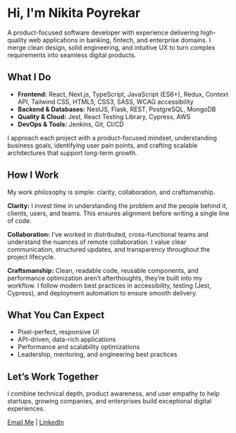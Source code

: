 # Hi, I'm Nikita Poyrekar

A product-focused software developer with experience delivering high-quality web applications in banking, fintech, and enterprise domains. I merge clean design, solid engineering, and intuitive UX to turn complex requirements into seamless digital products.

## What I Do
- **Frontend:** React, Next.js, TypeScript, JavaScript (ES6+), Redux, Context API, Tailwind CSS, HTML5, CSS3, SASS, WCAG accessibility  
- **Backend & Databases:** NestJS, Flask, REST, PostgreSQL, MongoDB  
- **Quality & Cloud:** Jest, React Testing Library, Cypress, AWS  
- **DevOps & Tools:** Jenkins, Git, CI/CD  

I approach each project with a product-focused mindset, understanding business goals, identifying user pain points, and crafting scalable architectures that support long-term growth.

## How I Work

My work philosophy is simple: clarity, collaboration, and craftsmanship.

**Clarity:** I invest time in understanding the problem and the people behind it, clients, users, and teams. This ensures alignment before writing a single line of code.

**Collaboration:** I’ve worked in distributed, cross-functional teams and understand the nuances of remote collaboration. I value clear communication, structured updates, and transparency throughout the project lifecycle.

**Craftsmanship:** Clean, readable code, reusable components, and performance optimization aren’t afterthoughts, they’re built into my workflow. I follow modern best practices in accessibility, testing (Jest, Cypress), and deployment automation to ensure smooth delivery. 

## What You Can Expect
- Pixel-perfect, responsive UI  
- API-driven, data-rich applications  
- Performance and scalability optimizations  
- Leadership, mentoring, and engineering best practices

## Let’s Work Together
I combine technical depth, product awareness, and user empathy to help startups, growing companies, and enterprises build exceptional digital experiences.

[Email Me](mailto:your.nikita.poyarekar5@gmail.com) | [LinkedIn](https://www.linkedin.com/in/nikitapoyrekar/)
